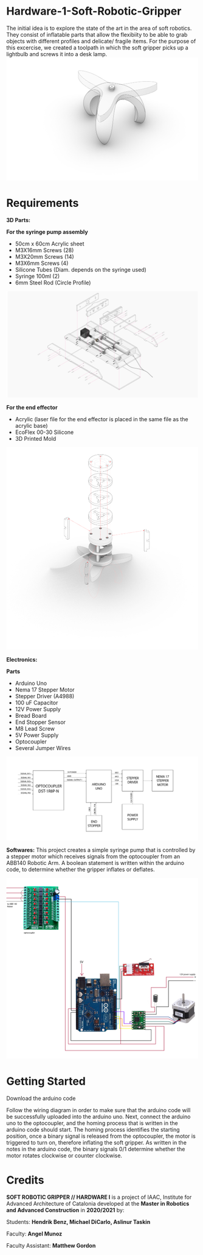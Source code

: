 # Hardware-1-Soft-Robotic-Gripper
The initial idea is to explore the state of the art in the area of soft robotics. They consist of inflatable parts that allow the flexibiity to be able to grab objects with different profiles and delicate/ fragile items. 
For the purpose of this excercise, we created a toolpath in which the soft gripper picks up a lightbulb and screws it into a desk lamp. 
![text](doc/InflatingDeflatingDiagram.jpg)

# Requirements
**3D Parts:**

**For the syringe pump assembly**

* 50cm x 60cm Acrylic sheet
* M3X16mm Screws (28)
* M3X20mm Screws (14)
* M3X6mm Screws (4)
* Silicone Tubes (Diam. depends on the syringe used)
* Syringe 100ml (2)
* 6mm Steel Rod (Circle Profile)

![text](doc/ExplodedAxonofAcrylicBase.jpg)

**For the end effector**
* Acrylic (laser file for the end effector is placed in the same file as the acrylic base)
* EcoFlex 00-30 Silicone
* 3D Printed Mold

![text](doc/InflatingEndEffectorModel.png)

**Electronics:**

**Parts**
  * Arduino Uno
  * Nema 17 Stepper Motor
  * Stepper Driver (A4988)
  * 100 uF Capacitor
  * 12V Power Supply
  * Bread Board
  * End Stopper Sensor
  * M8 Lead Screw 
  * 5V Power Supply
  * Optocoupler
  * Several Jumper Wires
  
![text](doc/BlockDiagram.jpg)
  
**Softwares:**
This project creates a simple syringe pump that is controlled by a stepper motor which receives signals from the optocoupler from an ABB140 Robotic Arm. A boolean statement is written within the arduino code, to determine whether the gripper inflates or deflates. 

 
  
![text](doc/ArduinoWiringDiagram.png)
  
  
# Getting Started
Download the arduino code

Follow the wiring diagram in order to make sure that the arduino code will be successfully uploaded into the arduino uno. Next, connect the arduino uno to the optocoupler, and the homing process that is written in the arduino code should start. The homing process identifies the starting position, once a binary signal is released from the optocoupler, the motor is triggered to turn on, therefore inflating the soft gripper. As written in the notes in the arduino code, the binary signals 0/1 determine whether the motor rotates clockwise or counter clockwise. 



# Credits
**SOFT ROBOTIC GRIPPER // HARDWARE I** is a project of IAAC, Institute for Advanced Architecture of Catalonia developed at the **Master in Robotics and Advanced Construction** in **2020/2021** by:

Students: **Hendrik Benz, Michael DiCarlo, Aslinur Taskin**

Faculty: **Angel Munoz**

Faculty Assistant: **Matthew Gordon**
